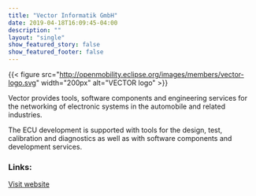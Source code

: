 ```yaml
---
title: "Vector Informatik GmbH"
date: 2019-04-18T16:09:45-04:00
description: ""
layout: "single"
show_featured_story: false
show_featured_footer: false
---
```


{{< figure src="http://openmobility.eclipse.org/images/members/vector-logo.svg" width="200px" alt="VECTOR logo" >}}
<!--more-->

Vector provides tools, software components and engineering services for the networking of electronic systems in the automobile and related industries.

The ECU development is supported with tools for the design, test, calibration and diagnostics as well as with software components and development services.

### Links:

[Visit website](https://www.vector.com/)
